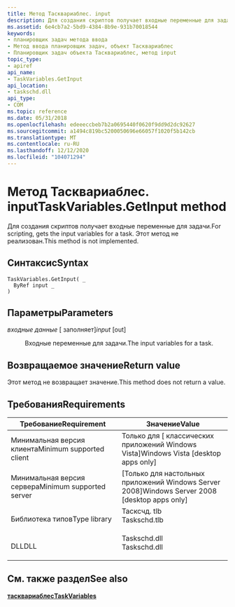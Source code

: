 ```yaml
---
title: Метод Тасквариаблес. input
description: Для создания скриптов получает входные переменные для задачи.
ms.assetid: 6e4cb7a2-5bd9-4384-8b9e-931b70018544
keywords:
- планировщик задач метода ввода
- Метод ввода планировщик задач, объект Тасквариаблес
- Планировщик задач объекта Тасквариаблес, метод input
topic_type:
- apiref
api_name:
- TaskVariables.GetInput
api_location:
- taskschd.dll
api_type:
- COM
ms.topic: reference
ms.date: 05/31/2018
ms.openlocfilehash: edeeeccbeb7b2a0695440f0620f9dd9d2dc92627
ms.sourcegitcommit: a1494c819bc5200050696e66057f1020f5b142cb
ms.translationtype: MT
ms.contentlocale: ru-RU
ms.lasthandoff: 12/12/2020
ms.locfileid: "104071294"
---
```

# <a name="taskvariablesgetinput-method"></a><span data-ttu-id="c40f8-106">Метод Тасквариаблес. input</span><span class="sxs-lookup"><span data-stu-id="c40f8-106">TaskVariables.GetInput method</span></span>

<span data-ttu-id="c40f8-107">Для создания скриптов получает входные переменные для задачи.</span><span class="sxs-lookup"><span data-stu-id="c40f8-107">For scripting, gets the input variables for a task.</span></span> <span data-ttu-id="c40f8-108">Этот метод не реализован.</span><span class="sxs-lookup"><span data-stu-id="c40f8-108">This method is not implemented.</span></span>

## <a name="syntax"></a><span data-ttu-id="c40f8-109">Синтаксис</span><span class="sxs-lookup"><span data-stu-id="c40f8-109">Syntax</span></span>


```VB
TaskVariables.GetInput( _
  ByRef input _
)
```



## <a name="parameters"></a><span data-ttu-id="c40f8-110">Параметры</span><span class="sxs-lookup"><span data-stu-id="c40f8-110">Parameters</span></span>

<dl> <dt>

<span data-ttu-id="c40f8-111">*входные данные* \[ заполняет\]</span><span class="sxs-lookup"><span data-stu-id="c40f8-111">*input* \[out\]</span></span>
</dt> <dd>

<span data-ttu-id="c40f8-112">Входные переменные для задачи.</span><span class="sxs-lookup"><span data-stu-id="c40f8-112">The input variables for a task.</span></span>

</dd> </dl>

## <a name="return-value"></a><span data-ttu-id="c40f8-113">Возвращаемое значение</span><span class="sxs-lookup"><span data-stu-id="c40f8-113">Return value</span></span>

<span data-ttu-id="c40f8-114">Этот метод не возвращает значение.</span><span class="sxs-lookup"><span data-stu-id="c40f8-114">This method does not return a value.</span></span>

## <a name="requirements"></a><span data-ttu-id="c40f8-115">Требования</span><span class="sxs-lookup"><span data-stu-id="c40f8-115">Requirements</span></span>



| <span data-ttu-id="c40f8-116">Требование</span><span class="sxs-lookup"><span data-stu-id="c40f8-116">Requirement</span></span> | <span data-ttu-id="c40f8-117">Значение</span><span class="sxs-lookup"><span data-stu-id="c40f8-117">Value</span></span> |
|-------------------------------------|-----------------------------------------------------------------------------------------|
| <span data-ttu-id="c40f8-118">Минимальная версия клиента</span><span class="sxs-lookup"><span data-stu-id="c40f8-118">Minimum supported client</span></span><br/> | <span data-ttu-id="c40f8-119">Только для \[ классических приложений Windows Vista\]</span><span class="sxs-lookup"><span data-stu-id="c40f8-119">Windows Vista \[desktop apps only\]</span></span><br/>                                          |
| <span data-ttu-id="c40f8-120">Минимальная версия сервера</span><span class="sxs-lookup"><span data-stu-id="c40f8-120">Minimum supported server</span></span><br/> | <span data-ttu-id="c40f8-121">\[Только для настольных приложений Windows Server 2008\]</span><span class="sxs-lookup"><span data-stu-id="c40f8-121">Windows Server 2008 \[desktop apps only\]</span></span><br/>                                    |
| <span data-ttu-id="c40f8-122">Библиотека типов</span><span class="sxs-lookup"><span data-stu-id="c40f8-122">Type library</span></span><br/>             | <dl> <span data-ttu-id="c40f8-123"><dt>Тасксчд. tlb</dt></span><span class="sxs-lookup"><span data-stu-id="c40f8-123"><dt>Taskschd.tlb</dt></span></span> </dl> |
| <span data-ttu-id="c40f8-124">DLL</span><span class="sxs-lookup"><span data-stu-id="c40f8-124">DLL</span></span><br/>                      | <dl> <span data-ttu-id="c40f8-125"><dt>Taskschd.dll</dt></span><span class="sxs-lookup"><span data-stu-id="c40f8-125"><dt>Taskschd.dll</dt></span></span> </dl> |



## <a name="see-also"></a><span data-ttu-id="c40f8-126">См. также раздел</span><span class="sxs-lookup"><span data-stu-id="c40f8-126">See also</span></span>

<dl> <dt>

[<span data-ttu-id="c40f8-127">**тасквариаблес**</span><span class="sxs-lookup"><span data-stu-id="c40f8-127">**TaskVariables**</span></span>](taskvariables.md)
</dt> </dl>

 

 





